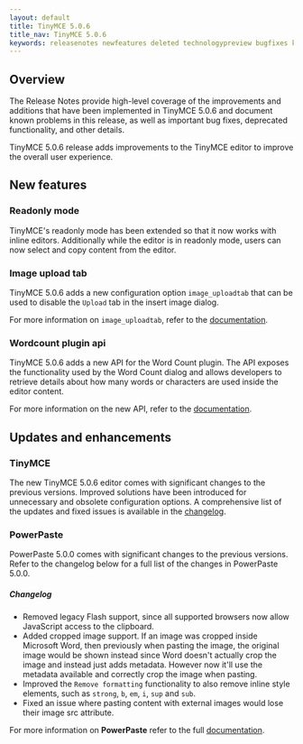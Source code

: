 ```yaml
---
layout: default
title: TinyMCE 5.0.6
title_nav: TinyMCE 5.0.6
keywords: releasenotes newfeatures deleted technologypreview bugfixes knownissues
---
```


## Overview

The Release Notes provide high-level coverage of the improvements and additions that have been implemented in TinyMCE 5.0.6 and document known problems in this release, as well as important bug fixes, deprecated functionality, and other details.

TinyMCE 5.0.6 release adds improvements to the TinyMCE editor to improve the overall user experience.

## New features

### Readonly mode

TinyMCE's readonly mode has been extended so that it now works with inline editors. Additionally while the editor is in readonly mode, users can now select and copy content from the editor.

### Image upload tab

TinyMCE 5.0.6 adds a new configuration option `image_uploadtab` that can be used to disable the `Upload` tab in the insert image dialog.

For more information on `image_uploadtab`, refer to the [documentation]({{site.baseurl}}/plugins/image/#image_uploadtab).

### Wordcount plugin api

TinyMCE 5.0.6 adds a new API for the Word Count plugin. The API exposes the functionality used by the Word Count dialog and allows developers to retrieve details about how many words or characters are used inside the editor content.

For more information on the new API, refer to the [documentation]({{site.baseurl}}/plugins/wordcount/#api).

## Updates and enhancements

### TinyMCE

The new TinyMCE 5.0.6 editor comes with significant changes to the previous versions. Improved solutions have been introduced for unnecessary and obsolete configuration options. A comprehensive list of the updates and fixed issues is available in the [changelog]({{site.baseurl}}/changelog/#version506may222019).

### PowerPaste

PowerPaste 5.0.0 comes with significant changes to the previous versions. Refer to the changelog below for a full list of the changes in PowerPaste 5.0.0.

##### Changelog

* Removed legacy Flash support, since all supported browsers now allow JavaScript access to the clipboard.
* Added cropped image support. If an image was cropped inside Microsoft Word, then previously when pasting the image, the original image would be shown instead since Word doesn't actually crop the image and instead just adds metadata. However now it'll use the metadata available and correctly crop the image when pasting.
* Improved the `Remove formatting` functionality to also remove inline style elements, such as `strong`, `b`, `em`, `i`, `sup` and `sub`.
* Fixed an issue where pasting content with external images would lose their image src attribute.

For more information on **PowerPaste** refer to the full [documentation]({{site.baseurl}}/plugins/powerpaste/).